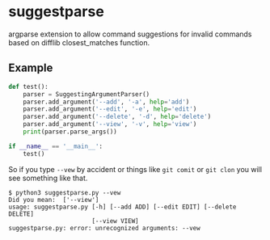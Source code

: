# suggestparse
argparse extension to allow command suggestions for invalid commands based on difflib closest_matches function.


## Example
```python
def test():
    parser = SuggestingArgumentParser()
    parser.add_argument('--add', '-a', help='add')
    parser.add_argument('--edit', '-e', help='edit')
    parser.add_argument('--delete', '-d', help='delete')
    parser.add_argument('--view', '-v', help='view')
    print(parser.parse_args())

if __name__ == '__main__':
    test()
```

So if you type `--vew` by accident or things like `git comit` or `git clon` you will see something like that.
```
$ python3 suggestparse.py --vew                                                                      
Did you mean:  ['--view']
usage: suggestparse.py [-h] [--add ADD] [--edit EDIT] [--delete DELETE]
                       [--view VIEW]
suggestparse.py: error: unrecognized arguments: --vew
```
